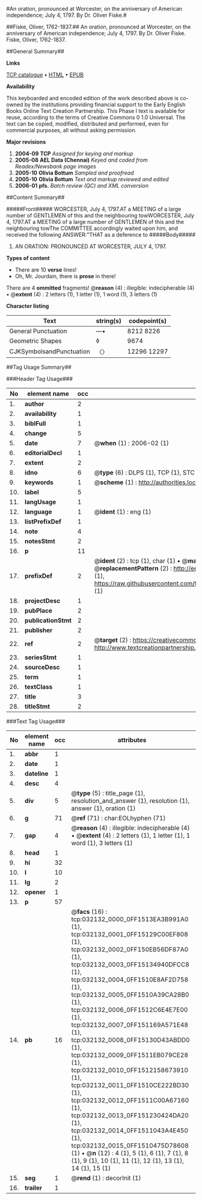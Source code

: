 #An oration, pronounced at Worcester, on the anniversary of American independence; July 4, 1797. By Dr. Oliver Fiske.#

##Fiske, Oliver, 1762-1837.##
An oration, pronounced at Worcester, on the anniversary of American independence; July 4, 1797. By Dr. Oliver Fiske.
Fiske, Oliver, 1762-1837.

##General Summary##

**Links**

[TCP catalogue](http://www.ota.ox.ac.uk/tcp/)  • 
[HTML](http://tei.it.ox.ac.uk/tcp/Texts-HTML/free/N24/N24299.html)  • 
[EPUB](http://tei.it.ox.ac.uk/tcp/Texts-EPUB/free/N24/N24299.epub)

**Availability**

This keyboarded and encoded edition of the
	       work described above is co-owned by the institutions
	       providing financial support to the Early English Books
	       Online Text Creation Partnership. This Phase I text is
	       available for reuse, according to the terms of Creative
	       Commons 0 1.0 Universal. The text can be copied,
	       modified, distributed and performed, even for
	       commercial purposes, all without asking permission.

**Major revisions**

1. __2004-09__ __TCP__ *Assigned for keying and markup*
1. __2005-08__ __AEL Data (Chennai)__ *Keyed and coded from Readex/Newsbank page images*
1. __2005-10__ __Olivia Bottum__ *Sampled and proofread*
1. __2005-10__ __Olivia Bottum__ *Text and markup reviewed and edited*
1. __2006-01__ __pfs.__ *Batch review (QC) and XML conversion*

##Content Summary##

#####Front#####
WORCESTER, July 4, 1797.AT a MEETING of a large number of GENTLEMEN of this and the neighbouring towWORCESTER, July 4, 1797.AT a MEETING of a large number of GENTLEMEN of this and the neighbouring towThe COMMITTEE accordingly waited upon him, and received the following ANSWER:"THAT as a deference to
#####Body#####

1. AN ORATION: PRONOUNCED AT WORCESTER, JULY 4, 1797.

**Types of content**

  * There are 10 **verse** lines!
  * Oh, Mr. Jourdain, there is **prose** in there!

There are 4 **ommitted** fragments! 
 @__reason__ (4) : illegible: indecipherable (4)  •  @__extent__ (4) : 2 letters (1), 1 letter (1), 1 word (1), 3 letters (1)

**Character listing**


|Text|string(s)|codepoint(s)|
|---|---|---|
|General Punctuation|—•|8212 8226|
|Geometric Shapes|◊|9674|
|CJKSymbolsandPunctuation|〈〉|12296 12297|

##Tag Usage Summary##

###Header Tag Usage###

|No|element name|occ|attributes|
|---|---|---|---|
|1.|__author__|2||
|2.|__availability__|1||
|3.|__biblFull__|1||
|4.|__change__|5||
|5.|__date__|7| @__when__ (1) : 2006-02 (1)|
|6.|__editorialDecl__|1||
|7.|__extent__|2||
|8.|__idno__|6| @__type__ (6) : DLPS (1), TCP (1), STC (1), NOTIS (1), IMAGE-SET (1), EVANS-CITATION (1)|
|9.|__keywords__|1| @__scheme__ (1) : http://authorities.loc.gov/ (1)|
|10.|__label__|5||
|11.|__langUsage__|1||
|12.|__language__|1| @__ident__ (1) : eng (1)|
|13.|__listPrefixDef__|1||
|14.|__note__|4||
|15.|__notesStmt__|2||
|16.|__p__|11||
|17.|__prefixDef__|2| @__ident__ (2) : tcp (1), char (1)  •  @__matchPattern__ (2) : ([0-9\-]+):([0-9IVX]+) (1), (.+) (1)  •  @__replacementPattern__ (2) : http://eebo.chadwyck.com/downloadtiff?vid=$1&page=$2 (1), https://raw.githubusercontent.com/textcreationpartnership/Texts/master/tcpchars.xml#$1 (1)|
|18.|__projectDesc__|1||
|19.|__pubPlace__|2||
|20.|__publicationStmt__|2||
|21.|__publisher__|2||
|22.|__ref__|2| @__target__ (2) : https://creativecommons.org/publicdomain/zero/1.0/ (1), http://www.textcreationpartnership.org/docs/. (1)|
|23.|__seriesStmt__|1||
|24.|__sourceDesc__|1||
|25.|__term__|1||
|26.|__textClass__|1||
|27.|__title__|3||
|28.|__titleStmt__|2||


###Text Tag Usage###

|No|element name|occ|attributes|
|---|---|---|---|
|1.|__abbr__|1||
|2.|__date__|1||
|3.|__dateline__|1||
|4.|__desc__|4||
|5.|__div__|5| @__type__ (5) : title_page (1), resolution_and_answer (1), resolution (1), answer (1), oration (1)|
|6.|__g__|71| @__ref__ (71) : char:EOLhyphen (71)|
|7.|__gap__|4| @__reason__ (4) : illegible: indecipherable (4)  •  @__extent__ (4) : 2 letters (1), 1 letter (1), 1 word (1), 3 letters (1)|
|8.|__head__|1||
|9.|__hi__|32||
|10.|__l__|10||
|11.|__lg__|2||
|12.|__opener__|1||
|13.|__p__|57||
|14.|__pb__|16| @__facs__ (16) : tcp:032132_0000_0FF1513EA3B991A0 (1), tcp:032132_0001_0FF15129C00EF808 (1), tcp:032132_0002_0FF150EB56DF87A0 (1), tcp:032132_0003_0FF15134940DFCC8 (1), tcp:032132_0004_0FF1510E8AF2D758 (1), tcp:032132_0005_0FF1510A39CA28B0 (1), tcp:032132_0006_0FF1512C6E4E7E00 (1), tcp:032132_0007_0FF151169A571E48 (1), tcp:032132_0008_0FF15130D43ABDD0 (1), tcp:032132_0009_0FF1511EB079CE28 (1), tcp:032132_0010_0FF1512158673910 (1), tcp:032132_0011_0FF1510CE222BD30 (1), tcp:032132_0012_0FF1511C00A67160 (1), tcp:032132_0013_0FF151230424DA20 (1), tcp:032132_0014_0FF1511043A4E450 (1), tcp:032132_0015_0FF1510475D78608 (1)  •  @__n__ (12) : 4 (1), 5 (1), 6 (1), 7 (1), 8 (1), 9 (1), 10 (1), 11 (1), 12 (1), 13 (1), 14 (1), 15 (1)|
|15.|__seg__|1| @__rend__ (1) : decorInit (1)|
|16.|__trailer__|1||
